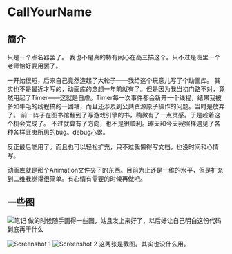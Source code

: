 # CallYourName

## 简介
只是一个点名器罢了。
我也不是真的特有闲心在高三搞这个。只不过是班里一个老师恰好要用罢了。

一开始很短，后来自己竟然造起了大轮子——我给这个玩意儿写了个动画库。
其实也不是最近才写的，动画库的念想一年前就有了。但是因为我当初门路不对，竟然用起了Timer——这就是自虐。Timer每一次事件都会新开一个线程，结果我被多如牛毛的线程搞的一团糟，而且还涉及到公共资源原子操作的问题。当时是放弃了。
前一阵子在图书馆翻到了写游戏引擎的书，稍微有了一点灵感。于是趁着这个机会完成了。
不过就算有了方向，也不是很顺利。昨天和今天我照样遇见了各种各样匪夷所思的bug。debug心累。

反正最后能用了。而且也可以轻松扩充，只不过我懒得写文档，也没时间和心情写。

动画库就是那个Animation文件夹下的东西。目前为止还是一维的水平，但是扩充到二维我觉得很简单。有心情有需要的时候再做吧。

## 一些图
![笔记](http://i67.tinypic.com/t6teab.png)
做的时候随手画得一些图，姑且发上来好了，以后好让自己明白这份代码到底再干什么

![Screenshot 1](http://i63.tinypic.com/2po2u0m.png)
![Screenshot 2](http://i67.tinypic.com/3452cus.png)
这两张是截图。其实也没什么用。

